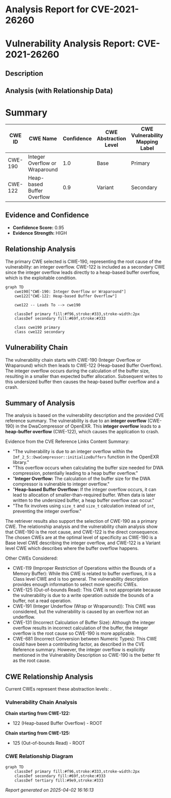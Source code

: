 # Analysis Report for CVE-2021-26260

# Vulnerability Analysis Report: CVE-2021-26260

## Description



## Analysis (with Relationship Data)

# Summary
| CWE ID | CWE Name | Confidence | CWE Abstraction Level | CWE Vulnerability Mapping Label | CWE-Vulnerability Mapping Notes |
|---|---|---|---|---|---|
| CWE-190 | Integer Overflow or Wraparound | 1.0 | Base | Primary | Allowed |
| CWE-122 | Heap-based Buffer Overflow | 0.9 | Variant | Secondary | Allowed |

## Evidence and Confidence

*   **Confidence Score:** 0.95
*   **Evidence Strength:** HIGH

## Relationship Analysis
The primary CWE selected is CWE-190, representing the root cause of the vulnerability: an integer overflow. CWE-122 is included as a secondary CWE since the integer overflow leads directly to a heap-based buffer overflow, which is the exploitable condition.

```mermaid
graph TD
    cwe190["CWE-190: Integer Overflow or Wraparound"]
    cwe122["CWE-122: Heap-based Buffer Overflow"]

    cwe122 -- Leads To --> cwe190
    
    classDef primary fill:#f96,stroke:#333,stroke-width:2px
    classDef secondary fill:#69f,stroke:#333
    
    class cwe190 primary
    class cwe122 secondary
```

## Vulnerability Chain
The vulnerability chain starts with CWE-190 (Integer Overflow or Wraparound) which then leads to CWE-122 (Heap-based Buffer Overflow). The integer overflow occurs during the calculation of the buffer size, resulting in a smaller than expected buffer allocation. Subsequent writes to this undersized buffer then causes the heap-based buffer overflow and a crash.

## Summary of Analysis
The analysis is based on the vulnerability description and the provided CVE reference summary. The vulnerability is due to an **integer overflow** (CWE-190) in the DwaCompressor of OpenEXR. This **integer overflow** leads to a **heap-buffer overflow** (CWE-122), which causes the application to crash.

Evidence from the CVE Reference Links Content Summary:
*   "The vulnerability is due to an integer overflow within the `Imf_2_5::DwaCompressor::initializeBuffers` function in the OpenEXR library."
*   "This overflow occurs when calculating the buffer size needed for DWA compression, potentially leading to a heap buffer overflow."
*   "**Integer Overflow:** The calculation of the buffer size for the DWA compressor is vulnerable to integer overflow."
*   "**Heap-based Buffer Overflow:** If the integer overflow occurs, it can lead to allocation of smaller-than-required buffer. When data is later written to the undersized buffer, a heap buffer overflow can occur."
*   "The fix involves using `size_t` and `size_t` calculation instead of `int`, preventing the integer overflow."

The retriever results also support the selection of CWE-190 as a primary CWE. The relationship analysis and the vulnerability chain analysis show that CWE-190 is the root cause, and CWE-122 is the direct consequence. The chosen CWEs are at the optimal level of specificity as CWE-190 is a Base level CWE describing the integer overflow, and CWE-122 is a Variant level CWE which describes where the buffer overflow happens.

Other CWEs Considered:

*   CWE-119 (Improper Restriction of Operations within the Bounds of a Memory Buffer): While this CWE is related to buffer overflows, it is a Class level CWE and is too general. The vulnerability description provides enough information to select more specific CWEs.
*   CWE-125 (Out-of-bounds Read): This CWE is not appropriate because the vulnerability is due to a write operation outside the bounds of a buffer, not a read operation.
*   CWE-191 (Integer Underflow (Wrap or Wraparound)): This CWE was considered, but the vulnerability is caused by an overflow not an underflow.
*   CWE-131 (Incorrect Calculation of Buffer Size): Although the integer overflow results in incorrect calculation of the buffer, the integer overflow is the root cause so CWE-190 is more applicable.
*   CWE-681 (Incorrect Conversion between Numeric Types): This CWE could have been a contributing factor, as described in the CVE Reference summary. However, the integer overflow is explicitly mentioned in the Vulnerability Description so CWE-190 is the better fit as the root cause.


## CWE Relationship Analysis

Current CWEs represent these abstraction levels: .


### Vulnerability Chain Analysis

**Chain starting from CWE-122:**
- 122 (Heap-based Buffer Overflow) - ROOT


**Chain starting from CWE-125:**
- 125 (Out-of-bounds Read) - ROOT



### CWE Relationship Diagram

```mermaid
graph TD
    classDef primary fill:#f96,stroke:#333,stroke-width:2px
    classDef secondary fill:#69f,stroke:#333
    classDef tertiary fill:#9e9,stroke:#333
```



*Report generated on 2025-04-02 16:16:13*
